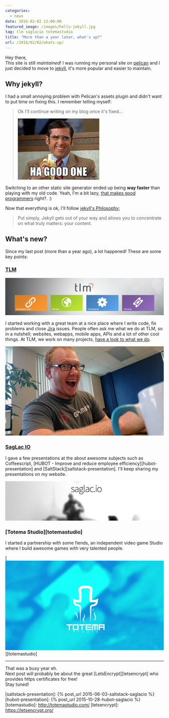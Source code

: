 ```yaml
---
categories:
  - news
date: 2016-02-02 12:00:00
featured_image: /images/hello-jekyll.jpg
tag: tlm saglacio totemastudio
title: "More than a year later, what's up?"
url: /2016/02/02/whats-up/
---
```



Hey there,  
This site is still *maintained*! I was running my personal site on [pelican][pelican] and I just decided to move to [jekyll][Jekyll], it's more popular and easier to maintain.

<!--more-->

## Why jekyll?

I had a small annoying problem with Pelican's assets plugin and didn't want to put time on fixing this. I remember telling myself:

> Ok I'll continue writing on my blog once it's fixed...
>
> ![Ahah good one](/images/memes/ahah-good-one.jpg)

Switching to an other static site generator ended up being **way faster** than playing with my old code. Yeah, I'm a bit lazy, [that makes good programmers][bill-gates-quote] right?. :)

Now that everything is ok, I'll follow [jekyll's Philosophy][staticgen-jekyll];

> Put simply, Jekyll gets out of your way and allows you to concentrate on what truly matters: your content.

## What's new?

Since my last post (more than a year ago), a lot happened! These are some key points:

### [TLM][tlm]

![Solutions TLM](/images/tlm/solutions-tlm-saguenay.png)

I started working with a great team at a nice place where I write code, fix problems and close [Jira][jira] issues. People often ask me what we do at TLM, so in a nutshell; websites, webapps, mobile apps, APIs and a lot of other cool things. At TLM, we work on many projects, [have a look to what we do][tlm-realisations].

![GabLeRoux at TLM](/images/tlm/happygableroux-at-tlm.jpg)

### [SagLac IO][saglacio]

I gave a few presentations at the  about awesome subjects such as Coffeescript, [HUBOT - Improve and reduce employee efficiency][hubot-presentation] and [SaltStack][saltstack-presentation]. I'll keep sharing my presentations on my website.

[![SagLacIO](/images/saglacio/saglacio.jpg)][saglacio]

### [Totema Studio][totemastudio]

I started a partnership with some fiends, an independent video game Studio where I build awesome games with very talented people.

[![Totema Studio](/images/totemastudio-cover.jpg)][totemastudio]

<hr>

That was a busy year eh.  
Next post will probably be about the great [LetsEncrypt][letsencrypt] who provides https certificates for free!  
Stay tuned!

[CovalentCRM]: http://www.covalentcrm.com/
[crm-definition]: https://en.wikipedia.org/wiki/Customer_relationship_management
[jira]: https://www.atlassian.com/software/jira
[tlm]: http://solutionstlm.com/
[tlm-realisations]: http://solutionstlm.com/nos-realisations
[pelican]: http://blog.getpelican.com/
[jekyll]: http://jekyllrb.com
[bill-gates-quote]: http://www.goodreads.com/quotes/568877-i-choose-a-lazy-person-to-do-a-hard-job
[staticgen-jekyll]: https://www.staticgen.com/jekyll
[saglacio]: http://saglac.io/
[saglacio-facebook-event]: https://www.facebook.com/events/1470133096623433/
[saltstack-presentation]: {% post_url 2015-06-03-saltstack-saglacio %}
[hubot-presentation]: {% post_url 2015-10-28-hubot-saglacio %}
[totemastudio]: http://totemastudio.com/
[letsencrypt]: https://letsencrypt.org/